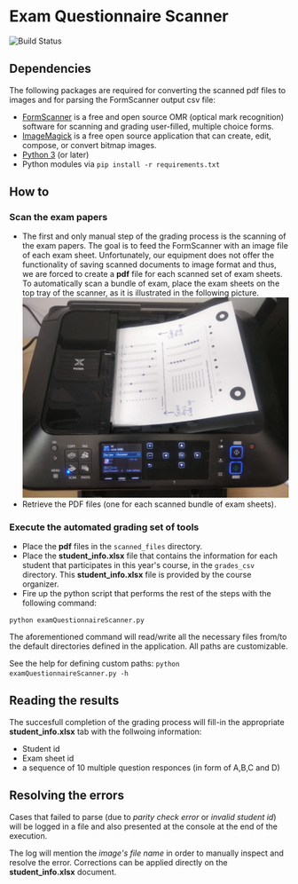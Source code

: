 # Exam Questionnaire Scanner
![Build Status](https://travis-ci.com/AntonisGkortzis/ExamQuestionnaireScanner.svg?token=G9zDqfcXKyqNsWnKiyZr&branch=master)

## Dependencies
The following packages are required for converting the scanned pdf files to images and for parsing the FormScanner output csv file: 
- [FormScanner](http://www.formscanner.org/) is a free and open source OMR (optical mark recognition) software for scanning and grading user-filled, multiple choice forms.
- [ImageMagick](https://www.imagemagick.org/script/index.php) is a free open source application that can create, edit, compose, or convert bitmap images.
- [Python 3](https://www.python.org/) (or later)
- Python modules via ```pip install -r requirements.txt```

## How to
### Scan the exam papers
- The first and only manual step of the grading process is the scanning of the exam papers. The goal is to feed the FormScanner with an image file of each exam sheet. 
Unfortunately, our equipment does not offer the functionality of saving scanned documents to image format and thus, we are forced to create a **pdf** file for each scanned set of exam sheets. 
To automatically scan a bundle of exam, place the exam sheets on the top tray of the scanner, as it is illustrated in the following picture. 
![Scanning_setup](media/scanning_setup.jpg)
- Retrieve the PDF files (one for each scanned bundle of exam sheets).

### Execute the automated grading set of tools
- Place the **pdf** files in the ```scanned_files``` directory.
- Place the **student_info.xlsx** file that contains the information for each student that participates in this year's course, in the ```grades_csv``` directory. This **student_info.xlsx** file is provided by the course organizer. 
- Fire up the python script that performs the rest of the steps with the following command:
```
python examQuestionnaireScanner.py
``` 
The aforementioned command will read/write all the necessary files from/to the default directories defined in the application. All paths are customizable. 

See the help for defining custom paths: ```python examQuestionnaireScanner.py -h```

## Reading the results
The succesfull completion of the grading process will fill-in the appropriate **student_info.xlsx** tab with the follwoing information:
- Student id
- Exam sheet id
- a sequence of 10 multiple question responces (in form of A,B,C and D)

## Resolving the errors
Cases that failed to parse (due to *parity check error* or *invalid student id*) will be logged in a file and also presented at the console at the end of the execution. 

The log will mention the *image's file name* in order to manually inspect and resolve the error. Corrections can be applied directly on the **student_info.xlsx** document.  
